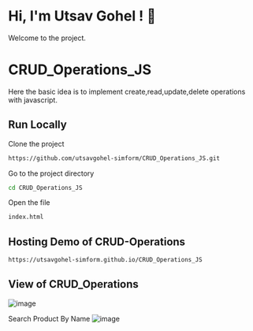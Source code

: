 # Hi, I'm Utsav Gohel ! 👋
Welcome to the project.

# CRUD_Operations_JS
Here the basic idea is to implement create,read,update,delete operations with javascript.


## Run Locally

Clone the project

```bash
https://github.com/utsavgohel-simform/CRUD_Operations_JS.git
```

Go to the project directory

```bash
cd CRUD_Operations_JS
```

Open the file

```bash
index.html
```
## Hosting Demo of CRUD-Operations
```bash
https://utsavgohel-simform.github.io/CRUD_Operations_JS


```

## View of CRUD_Operations
![image](https://user-images.githubusercontent.com/122266883/218011421-340a5007-92c0-498a-b5b5-a8fa4f544824.png)

Search Product By Name
![image](https://user-images.githubusercontent.com/122266883/218011513-8623380e-6a82-4a08-8b9e-50d5af841fe2.png)

